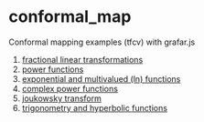 # conformal_map
Conformal mapping examples (tfcv) with grafar.js

1. <a href="./1 fractional linear transformations.html">fractional linear transformations</a>
2. <a href="./2 power functions.html">power functions</a>
3. <a href="./3 exponential and multivalued (ln) functions.html">exponential and multivalued (ln) functions</a>
4. <a href="./4 complex power functions.html">complex power functions</a>
5. <a href="./5 joukowsky transform.html">joukowsky transform</a>
6. <a href="./6 trigonometry and hyperbolic functions.html">trigonometry and hyperbolic functions</a>
